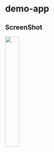 # demo-app
## ScreenShot
<img src="https://user-images.githubusercontent.com/52502909/115968149-f79c0d00-a553-11eb-8b34-89673e76e7af.jpg" width="30%">
